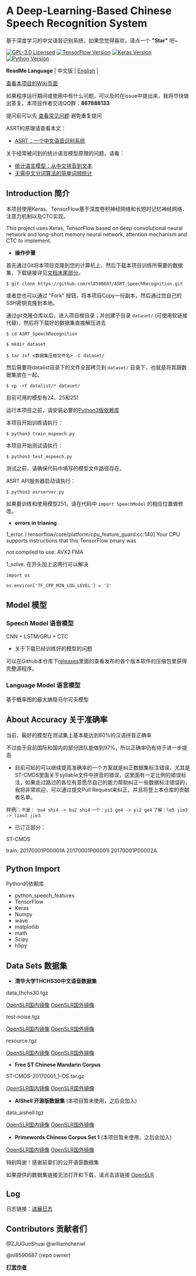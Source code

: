 # A Deep-Learning-Based Chinese Speech Recognition System
基于深度学习的中文语音识别系统，如果您觉得喜欢，请点一个 **"Star"** 吧~

[![GPL-3.0 Licensed](https://img.shields.io/badge/License-GPL3.0-blue.svg?style=flat)](https://opensource.org/licenses/GPL-3.0) [![TensorFlow Version](https://img.shields.io/badge/Tensorflow-1.4+-blue.svg)](https://www.tensorflow.org/) [![Keras Version](https://img.shields.io/badge/Keras-2.0+-blue.svg)](https://keras.io/) [![Python Version](https://img.shields.io/badge/Python-3.x-blue.svg)](https://www.python.org/) 

**ReadMe Language** | 中文版 | [English](https://github.com/nl8590687/ASRT_SpeechRecognition/blob/master/README_EN.md) |

[查看本项目的Wiki页面](https://github.com/nl8590687/ASRT_SpeechRecognition/wiki) 

如果程序运行期间或使用中有什么问题，可以及时在issue中提出来，我将尽快做出答复。本项目作者交流QQ群：**867888133**

提问前可以先 [查看常见问题](https://github.com/nl8590687/ASRT_SpeechRecognition/wiki/issues) 避免重复提问

ASRT的原理请查看本文：
* [ASRT：一个中文语音识别系统](https://blog.ailemon.me/2018/08/29/asrt-a-chinese-speech-recognition-system/)

关于经常被问到的统计语言模型原理的问题，请看：

* [统计语言模型：从中文拼音到文本](https://blog.ailemon.me/2017/04/27/statistical-language-model-chinese-pinyin-to-words/)
* [无需中文分词算法的简单词频统计](https://blog.ailemon.me/2017/02/20/simple-words-frequency-statistic-without-segmentation-algorithm/)

## Introduction 简介

本项目使用Keras、TensorFlow基于深度卷积神经网络和长短时记忆神经网络、注意力机制以及CTC实现。

This project uses Keras, TensorFlow based on deep convolutional neural network and long-short memory neural network, attention mechanism and CTC to implement.

* **操作步骤**

首先通过Git将本项目克隆到您的计算机上，然后下载本项目训练所需要的数据集，下载链接详见[文档末尾部分](https://github.com/nl8590687/ASRT_SpeechRecognition#data-sets-%E6%95%B0%E6%8D%AE%E9%9B%86)。
```shell
$ git clone https://github.com/nl8590687/ASRT_SpeechRecognition.git
```

或者您也可以通过 "Fork" 按钮，将本项目Copy一份副本，然后通过您自己的SSH密钥克隆到本地。

通过git克隆仓库以后，进入项目根目录；并创建子目录 `dataset/` (可使用软链接代替)，然后将下载好的数据集直接解压进去
```shell
$ cd ASRT_SpeechRecognition

$ mkdir dataset

$ tar zxf <数据集压缩文件名> -C dataset/ 
```

然后需要将datalist目录下的文件全部拷贝到 `dataset/` 目录下，也就是将其跟数据集放在一起。
```shell
$ cp -rf datalist/* dataset/
```

目前可用的模型有24、25和251

运行本项目之前，请安装必要的[Python3版依赖库](https://github.com/nl8590687/ASRT_SpeechRecognition#python-import)

本项目开始训练请执行：
```shell
$ python3 train_mspeech.py
```
本项目开始测试请执行：
```shell
$ python3 test_mspeech.py
```
测试之前，请确保代码中填写的模型文件路径存在。

ASRT API服务器启动请执行：
```shell
$ python3 asrserver.py
```

如果要训练和使用模型251，请在代码中 `import SpeechModel` 的相应位置做修改。

* **errors in trianing**

1_error. I tensorflow/core/platform/cpu_feature_guard.cc:140] Your CPU supports instructions that this TensorFlow binary was 

not compiled to use: AVX2 FMA

1_solve. 在开头加上这两行可以解决

    import os
  
    os.environ['TF_CPP_MIN_LOG_LEVEL'] = '2'


## Model 模型

### Speech Model 语音模型

CNN + LSTM/GRU + CTC

* 关于下载已经训练好的模型的问题

可以在Github本仓库下[releases](https://github.com/nl8590687/ASRT_SpeechRecognition/releases)里面的查看发布的各个版本软件的压缩包里获得完整源程序。

### Language Model 语言模型

基于概率图的最大熵隐马尔可夫模型

## About Accuracy 关于准确率

当前，最好的模型在测试集上基本能达到80%的汉语拼音正确率

不过由于目前国际和国内的部分团队能做到97%，所以正确率仍有待于进一步提高

* 目前可知的可以继续提高准确率的一个方案就是纠正数据集标注错误，尤其是ST-CMDS里面关于syllable文件中拼音的错误，这里面有一定比例的错误标注，如果走过路过的各位有意愿尽自己的能力帮助纠正一些数据标注错误的，我将非常欢迎，可以通过提交Pull Request来纠正，并且将登上本仓库的贡献者名单。

样例：`不是： bu4 shi4 -> bu2 shi4` `一个：yi1 ge4 -> yi2 ge4` `了解：le5 jie3 -> liao3 jie3`

* 已订正部分：

ST-CMDS

train:  20170001P00001A    20170001P00001I    20170001P00002A

## Python Import
Python的依赖库

* python_speech_features
* TensorFlow
* Keras
* Numpy
* wave
* matplotlib
* math
* Scipy
* h5py

## Data Sets 数据集
* **清华大学THCHS30中文语音数据集**

data_thchs30.tgz 

[OpenSLR国内镜像](<http://cn-mirror.openslr.org/resources/18/data_thchs30.tgz>)
[OpenSLR国外镜像](<http://www.openslr.org/resources/18/data_thchs30.tgz>)

test-noise.tgz 

[OpenSLR国内镜像](<http://cn-mirror.openslr.org/resources/18/test-noise.tgz>)
[OpenSLR国外镜像](<http://www.openslr.org/resources/18/test-noise.tgz>)

resource.tgz 

[OpenSLR国内镜像](<http://cn-mirror.openslr.org/resources/18/resource.tgz>)
[OpenSLR国外镜像](<http://www.openslr.org/resources/18/resource.tgz>)

* **Free ST Chinese Mandarin Corpus** 

ST-CMDS-20170001_1-OS.tar.gz 

[OpenSLR国内镜像](<http://cn-mirror.openslr.org/resources/38/ST-CMDS-20170001_1-OS.tar.gz>)
[OpenSLR国外镜像](<http://www.openslr.org/resources/38/ST-CMDS-20170001_1-OS.tar.gz>)

* **AIShell 开源版数据集** (本项目暂未使用，之后会加入)

data_aishell.tgz

[OpenSLR国内镜像](<http://cn-mirror.openslr.org/resources/33/data_aishell.tgz>)
[OpenSLR国外镜像](<http://www.openslr.org/resources/33/data_aishell.tgz>)

* **Primewords Chinese Corpus Set 1** (本项目暂未使用，之后会加入)

[OpenSLR国内镜像](<http://cn-mirror.openslr.org/resources/47/primewords_md_2018_set1.tar.gz>)
[OpenSLR国外镜像](<http://www.openslr.org/resources/47/primewords_md_2018_set1.tar.gz>)

特别鸣谢！感谢前辈们的公开语音数据集

如果提供的数据集链接无法打开和下载，请点击该链接 [OpenSLR](http://www.openslr.org)

## Log
日志链接：[进展日志](https://github.com/nl8590687/ASRT_SpeechRecognition/blob/master/log.md)

## Contributors 贡献者们
@ZJUGuoShuai @williamchenwl

@nl8590687 (repo owner)

[**打赏作者**](https://github.com/nl8590687/ASRT_SpeechRecognition/wiki/donate)
